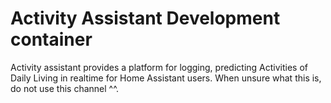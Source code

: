 # Activity Assistant Development container
Activity assistant provides a platform for logging, predicting Activities of Daily Living in realtime for Home Assistant users. When unsure what this is, do not use this channel ^^.